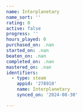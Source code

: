 ```yaml
---
name: Interplanetary
name_sort: ''
rating: 0
active: false
progress: ''
hours_played: 0
purchased_on: .nan
started_on: .nan
beaten_on: .nan
completed_on: .nan
mastered_on: .nan
identifiers:
  - type: steam
    appid: '278910'
    name: Interplanetary
    synced_on: '2024-08-30'

---
```

